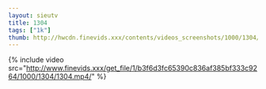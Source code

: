 ```yaml
--- 
layout: sieutv
title: 1304
tags: ["1k"]
thumb: http://hwcdn.finevids.xxx/contents/videos_screenshots/1000/1304/preview.mp4.jpg
---
```

{% include video src="http://www.finevids.xxx/get_file/1/b3f6d3fc65390c836af385bf333c9264/1000/1304/1304.mp4/" %} 
